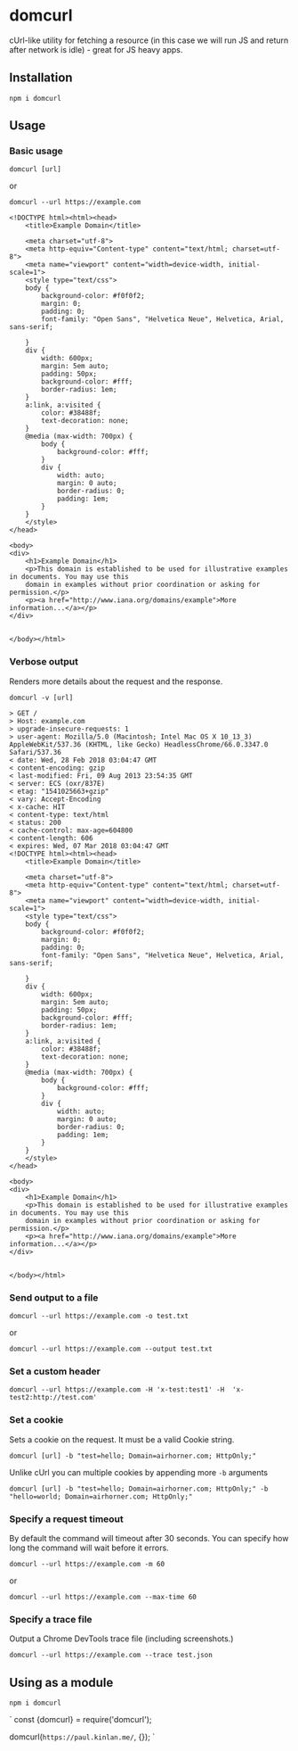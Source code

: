 # domcurl

cUrl-like utility for fetching a resource (in this case we will run JS and
return after network is idle) - great for JS heavy apps.

## Installation

`npm i domcurl`

## Usage

### Basic usage

`domcurl [url]`

or

`domcurl --url https://example.com`


```
<!DOCTYPE html><html><head>
    <title>Example Domain</title>

    <meta charset="utf-8">
    <meta http-equiv="Content-type" content="text/html; charset=utf-8">
    <meta name="viewport" content="width=device-width, initial-scale=1">
    <style type="text/css">
    body {
        background-color: #f0f0f2;
        margin: 0;
        padding: 0;
        font-family: "Open Sans", "Helvetica Neue", Helvetica, Arial, sans-serif;
        
    }
    div {
        width: 600px;
        margin: 5em auto;
        padding: 50px;
        background-color: #fff;
        border-radius: 1em;
    }
    a:link, a:visited {
        color: #38488f;
        text-decoration: none;
    }
    @media (max-width: 700px) {
        body {
            background-color: #fff;
        }
        div {
            width: auto;
            margin: 0 auto;
            border-radius: 0;
            padding: 1em;
        }
    }
    </style>    
</head>

<body>
<div>
    <h1>Example Domain</h1>
    <p>This domain is established to be used for illustrative examples in documents. You may use this
    domain in examples without prior coordination or asking for permission.</p>
    <p><a href="http://www.iana.org/domains/example">More information...</a></p>
</div>


</body></html>
```

### Verbose output

Renders more details about the request and the response.

`domcurl -v [url]`

```
> GET / 
> Host: example.com
> upgrade-insecure-requests: 1
> user-agent: Mozilla/5.0 (Macintosh; Intel Mac OS X 10_13_3) AppleWebKit/537.36 (KHTML, like Gecko) HeadlessChrome/66.0.3347.0 Safari/537.36
< date: Wed, 28 Feb 2018 03:04:47 GMT
< content-encoding: gzip
< last-modified: Fri, 09 Aug 2013 23:54:35 GMT
< server: ECS (oxr/837E)
< etag: "1541025663+gzip"
< vary: Accept-Encoding
< x-cache: HIT
< content-type: text/html
< status: 200
< cache-control: max-age=604800
< content-length: 606
< expires: Wed, 07 Mar 2018 03:04:47 GMT
<!DOCTYPE html><html><head>
    <title>Example Domain</title>

    <meta charset="utf-8">
    <meta http-equiv="Content-type" content="text/html; charset=utf-8">
    <meta name="viewport" content="width=device-width, initial-scale=1">
    <style type="text/css">
    body {
        background-color: #f0f0f2;
        margin: 0;
        padding: 0;
        font-family: "Open Sans", "Helvetica Neue", Helvetica, Arial, sans-serif;
        
    }
    div {
        width: 600px;
        margin: 5em auto;
        padding: 50px;
        background-color: #fff;
        border-radius: 1em;
    }
    a:link, a:visited {
        color: #38488f;
        text-decoration: none;
    }
    @media (max-width: 700px) {
        body {
            background-color: #fff;
        }
        div {
            width: auto;
            margin: 0 auto;
            border-radius: 0;
            padding: 1em;
        }
    }
    </style>    
</head>

<body>
<div>
    <h1>Example Domain</h1>
    <p>This domain is established to be used for illustrative examples in documents. You may use this
    domain in examples without prior coordination or asking for permission.</p>
    <p><a href="http://www.iana.org/domains/example">More information...</a></p>
</div>


</body></html>
```

### Send output to a file

`domcurl --url https://example.com -o test.txt`

or

`domcurl --url https://example.com --output test.txt`

### Set a custom header

`domcurl --url https://example.com -H 'x-test:test1' -H  'x-test2:http://test.com'`

### Set a cookie

Sets a cookie on the request. It must be a valid Cookie string.

`domcurl [url] -b "test=hello; Domain=airhorner.com; HttpOnly;"`

Unlike cUrl you can multiple cookies by appending more `-b` arguments

`domcurl [url] -b "test=hello; Domain=airhorner.com; HttpOnly;" -b "hello=world; Domain=airhorner.com; HttpOnly;"`

### Specify a request timeout

By default the command will timeout after 30 seconds. You can specify how long
the command will wait before it errors.

`domcurl --url https://example.com -m 60`

or

`domcurl --url https://example.com --max-time 60`

### Specify a trace file

Output a Chrome DevTools trace file (including screenshots.)

`domcurl --url https://example.com --trace test.json`

## Using as a module

`npm i domcurl`

`
const {domcurl} = require('domcurl');

domcurl(`https://paul.kinlan.me/`, {});
`